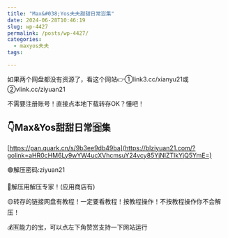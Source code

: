 ```yaml
---
title: "Max&#038;Yos夫夫甜甜日常🈴集"
date: 2024-06-28T10:46:19
slug: wp-4427
permalink: /posts/wp-4427/
categories:
  - maxyos夫夫
tags:

---
```


如果两个网盘都没有资源了，看这个网站👉①link3.cc/xianyu21或②vlink.cc/ziyuan21

不需要注册账号！直接点本地下载转存OK？懂吧！

## 👇Max&Yos甜甜日常🈴集

[https://pan.quark.cn/s/9b3ee9db49ba](https://blziyuan21.com/?golink=aHR0cHM6Ly9wYW4ucXVhcmsuY24vcy85YjNlZTlkYjQ5YmE=)

🟢解压密码:ziyuan21

🔵解压用解压专家！(应用商店有)

🟡转存的链接网盘有教程！一定要看教程！按教程操作！不按教程操作你不会解压！

💰🈶能力的宝，可以点左下角赞赏支持一下网站运行

